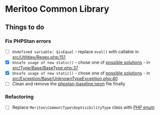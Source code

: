 # Meritoo Common Library

## Things to do

### Fix PHPStan errors

- [ ] `Undefined variable: $isEqual` - replace `eval()` with callable
  in [src/Utilities/Regex.php:151](./src/Utilities/Regex.php)
- [x] `Unsafe usage of new static()` - chose one
  of [possible solutions](https://phpstan.org/blog/solving-phpstan-error-unsafe-usage-of-new-static) -
  in [src/Type/Base/BaseType.php:37](./src/Type/Base/BaseType.php)
- [x] `Unsafe usage of new static()` - chose one
  of [possible solutions](https://phpstan.org/blog/solving-phpstan-error-unsafe-usage-of-new-static) -
  in [src/Exception/Base/UnknownTypeException.php:40](./src/Exception/Base/UnknownTypeException.php)
- [ ] Clean and remove the [phpstan-baseline.neon](phpstan-baseline.neon) file finally

### Refactoring

- [ ] Replace `Meritoo\Common\Type\OopVisibilityType` class
  with [PHP enum](https://www.php.net/manual/en/language.types.enumerations.php)
